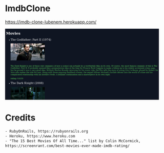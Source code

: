 # ImdbClone

https://imdb-clone-lubenem.herokuapp.com/

![](app/assets/images/screenshot.png)

# Credits

    - RubyOnRails, https://rubyonrails.org
    - Heroku, https://www.heroku.com
    - "The 15 Best Movies Of All Time..." list by Colin McCormick, https://screenrant.com/best-movies-ever-made-imdb-rating/
